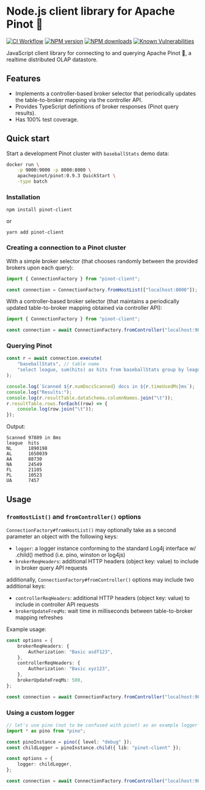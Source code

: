 # Node.js client library for Apache Pinot :wine_glass:

[![CI Workflow](https://github.com/kffl/pinot-client-node/actions/workflows/ci.yml/badge.svg)](https://github.com/kffl/pinot-client-node/actions/workflows/ci.yml)
[![NPM version](https://img.shields.io/npm/v/pinot-client.svg?style=flat)](https://www.npmjs.com/package/pinot-client)
[![NPM downloads](https://img.shields.io/npm/dm/pinot-client.svg?style=flat)](https://www.npmjs.com/package/pinot-client)
[![Known Vulnerabilities](https://snyk.io/test/github/kffl/pinot-client-node/badge.svg)](https://snyk.io/test/github/kffl/pinot-client-node)

JavaScript client library for connecting to and querying Apache Pinot :wine_glass:, a realtime distributed OLAP datastore.

## Features

-   Implements a controller-based broker selector that periodically updates the table-to-broker mapping via the controller API.
-   Provides TypeScript definitions of broker responses (Pinot query results).
-   Has 100% test coverage.

## Quick start

Start a development Pinot cluster with `baseballStats` demo data:

```bash
docker run \
    -p 9000:9000 -p 8000:8000 \
    apachepinot/pinot:0.9.3 QuickStart \
    -type batch
```

### Installation

```
npm install pinot-client
```

or

```
yarn add pinot-client
```

### Creating a connection to a Pinot cluster

With a simple broker selector (that chooses randomly between the provided brokers upon each query):

```typescript
import { ConnectionFactory } from "pinot-client";

const connection = ConnectionFactory.fromHostList(["localhost:8000"]);
```

With a controller-based broker selector (that maintains a periodically updated table-to-broker mapping obtained via controller API):

```typescript
import { ConnectionFactory } from "pinot-client";

const connection = await ConnectionFactory.fromController("localhost:9000");
```

### Querying Pinot

```typescript
const r = await connection.execute(
    "baseballStats", // table name
    "select league, sum(hits) as hits from baseballStats group by league order by hits desc" // SQL query
);

console.log(`Scanned ${r.numDocsScanned} docs in ${r.timeUsedMs}ms`);
console.log("Results:");
console.log(r.resultTable.dataSchema.columnNames.join("\t"));
r.resultTable.rows.forEach((row) => {
    console.log(row.join("\t"));
});
```

Output:

```
Scanned 97889 in 8ms
league  hits
NL      1890198
AL      1650039
AA      88730
NA      24549
FL      21105
PL      10523
UA      7457
```

## Usage

### `fromHostList()` and `fromController()` options

`ConnectionFactory#fromHostList()` may optionally take as a second parameter an object with the following keys:

-   `logger`: a logger instance conforming to the standard Log4j interface w/ .child() method (i.e. pino, winston or log4js)
-   `brokerReqHeaders`: additional HTTP headers (object key: value) to include in broker query API requests

additionally, `ConnectionFactory#fromController()` options may include two additional keys:

-   `controllerReqHeaders`: additional HTTP headers (object key: value) to include in controller API requests
-   `brokerUpdateFreqMs`: wait time in milliseconds between table-to-broker mapping refreshes

Example usage:

```typescript
const options = {
    brokerReqHeaders: {
        Authorization: "Basic asdf123",
    },
    controllerReqHeaders: {
        Authorization: "Basic xyz123",
    },
    brokerUpdateFreqMs: 500,
};

const connection = await ConnectionFactory.fromController("localhost:9000", options);
```

### Using a custom logger

```typescript
// let's use pino (not to be confused with pinot) as an example logger
import * as pino from "pino";

const pinoInstance = pino({ level: "debug" });
const childLogger = pinoInstance.child({ lib: "pinot-client" });

const options = {
    logger: childLogger,
};

const connection = await ConnectionFactory.fromController("localhost:9000", options);
```
